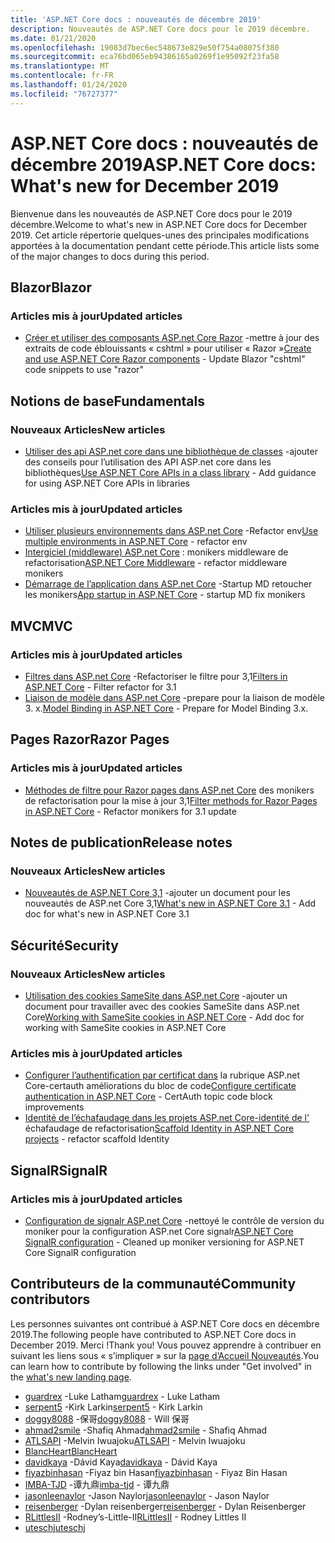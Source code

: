 ```yaml
---
title: 'ASP.NET Core docs : nouveautés de décembre 2019'
description: Nouveautés de ASP.NET Core docs pour le 2019 décembre.
ms.date: 01/21/2020
ms.openlocfilehash: 19083d7bec6ec548673e829e50f754a08075f380
ms.sourcegitcommit: eca76bd065eb94386165a0269f1e95092f23fa58
ms.translationtype: MT
ms.contentlocale: fr-FR
ms.lasthandoff: 01/24/2020
ms.locfileid: "76727377"
---
```

# <a name="aspnet-core-docs-whats-new-for-december-2019"></a><span data-ttu-id="3cb42-103">ASP.NET Core docs : nouveautés de décembre 2019</span><span class="sxs-lookup"><span data-stu-id="3cb42-103">ASP.NET Core docs: What's new for December 2019</span></span>

<span data-ttu-id="3cb42-104">Bienvenue dans les nouveautés de ASP.NET Core docs pour le 2019 décembre.</span><span class="sxs-lookup"><span data-stu-id="3cb42-104">Welcome to what's new in ASP.NET Core docs for December 2019.</span></span> <span data-ttu-id="3cb42-105">Cet article répertorie quelques-unes des principales modifications apportées à la documentation pendant cette période.</span><span class="sxs-lookup"><span data-stu-id="3cb42-105">This article lists some of the major changes to docs during this period.</span></span>

## <a name="blazor"></a><span data-ttu-id="3cb42-106">Blazor</span><span class="sxs-lookup"><span data-stu-id="3cb42-106">Blazor</span></span>

### <a name="updated-articles"></a><span data-ttu-id="3cb42-107">Articles mis à jour</span><span class="sxs-lookup"><span data-stu-id="3cb42-107">Updated articles</span></span>

- <span data-ttu-id="3cb42-108">[Créer et utiliser des composants ASP.net Core Razor](../blazor/components.md) -mettre à jour des extraits de code éblouissants « cshtml » pour utiliser « Razor »</span><span class="sxs-lookup"><span data-stu-id="3cb42-108">[Create and use ASP.NET Core Razor components](../blazor/components.md) - Update Blazor "cshtml" code snippets to use "razor"</span></span>

## <a name="fundamentals"></a><span data-ttu-id="3cb42-109">Notions de base</span><span class="sxs-lookup"><span data-stu-id="3cb42-109">Fundamentals</span></span>

### <a name="new-articles"></a><span data-ttu-id="3cb42-110">Nouveaux Articles</span><span class="sxs-lookup"><span data-stu-id="3cb42-110">New articles</span></span>

- <span data-ttu-id="3cb42-111">[Utiliser des api ASP.net core dans une bibliothèque de classes](../fundamentals/target-aspnetcore.md) -ajouter des conseils pour l’utilisation des API ASP.net core dans les bibliothèques</span><span class="sxs-lookup"><span data-stu-id="3cb42-111">[Use ASP.NET Core APIs in a class library](../fundamentals/target-aspnetcore.md) - Add guidance for using ASP.NET Core APIs in libraries</span></span>

### <a name="updated-articles"></a><span data-ttu-id="3cb42-112">Articles mis à jour</span><span class="sxs-lookup"><span data-stu-id="3cb42-112">Updated articles</span></span>

- <span data-ttu-id="3cb42-113">[Utiliser plusieurs environnements dans ASP.net Core](../fundamentals/environments.md) -Refactor env</span><span class="sxs-lookup"><span data-stu-id="3cb42-113">[Use multiple environments in ASP.NET Core](../fundamentals/environments.md) - refactor env</span></span>
- <span data-ttu-id="3cb42-114">[Intergiciel (middleware) ASP.net Core](../fundamentals/middleware/index.md) : monikers middleware de refactorisation</span><span class="sxs-lookup"><span data-stu-id="3cb42-114">[ASP.NET Core Middleware](../fundamentals/middleware/index.md) - refactor middleware monikers</span></span>
- <span data-ttu-id="3cb42-115">[Démarrage de l’application dans ASP.net Core](../fundamentals/startup.md) -Startup MD retoucher les monikers</span><span class="sxs-lookup"><span data-stu-id="3cb42-115">[App startup in ASP.NET Core](../fundamentals/startup.md) - startup MD fix monikers</span></span>

## <a name="mvc"></a><span data-ttu-id="3cb42-116">MVC</span><span class="sxs-lookup"><span data-stu-id="3cb42-116">MVC</span></span>

### <a name="updated-articles"></a><span data-ttu-id="3cb42-117">Articles mis à jour</span><span class="sxs-lookup"><span data-stu-id="3cb42-117">Updated articles</span></span>

- <span data-ttu-id="3cb42-118">[Filtres dans ASP.net Core](../mvc/controllers/filters.md) -Refactoriser le filtre pour 3,1</span><span class="sxs-lookup"><span data-stu-id="3cb42-118">[Filters in ASP.NET Core](../mvc/controllers/filters.md) - Filter refactor for 3.1</span></span>
- <span data-ttu-id="3cb42-119">[Liaison de modèle dans ASP.net Core](../mvc/models/model-binding.md) -prepare pour la liaison de modèle 3. x.</span><span class="sxs-lookup"><span data-stu-id="3cb42-119">[Model Binding in ASP.NET Core](../mvc/models/model-binding.md) - Prepare for Model Binding 3.x.</span></span>

## <a name="razor-pages"></a><span data-ttu-id="3cb42-120">Pages Razor</span><span class="sxs-lookup"><span data-stu-id="3cb42-120">Razor Pages</span></span>

### <a name="updated-articles"></a><span data-ttu-id="3cb42-121">Articles mis à jour</span><span class="sxs-lookup"><span data-stu-id="3cb42-121">Updated articles</span></span>

- <span data-ttu-id="3cb42-122">[Méthodes de filtre pour Razor pages dans ASP.net Core](../razor-pages/filter.md) des monikers de refactorisation pour la mise à jour 3,1</span><span class="sxs-lookup"><span data-stu-id="3cb42-122">[Filter methods for Razor Pages in ASP.NET Core](../razor-pages/filter.md) - Refactor monikers for 3.1 update</span></span>

## <a name="release-notes"></a><span data-ttu-id="3cb42-123">Notes de publication</span><span class="sxs-lookup"><span data-stu-id="3cb42-123">Release notes</span></span>

### <a name="new-articles"></a><span data-ttu-id="3cb42-124">Nouveaux Articles</span><span class="sxs-lookup"><span data-stu-id="3cb42-124">New articles</span></span>

- <span data-ttu-id="3cb42-125">[Nouveautés de ASP.NET Core 3,1](../release-notes/aspnetcore-3.1.md) -ajouter un document pour les nouveautés de ASP.net Core 3,1</span><span class="sxs-lookup"><span data-stu-id="3cb42-125">[What's new in ASP.NET Core 3.1](../release-notes/aspnetcore-3.1.md) - Add doc for what's new in ASP.NET Core 3.1</span></span>

## <a name="security"></a><span data-ttu-id="3cb42-126">Sécurité</span><span class="sxs-lookup"><span data-stu-id="3cb42-126">Security</span></span>

### <a name="new-articles"></a><span data-ttu-id="3cb42-127">Nouveaux Articles</span><span class="sxs-lookup"><span data-stu-id="3cb42-127">New articles</span></span>

- <span data-ttu-id="3cb42-128">[Utilisation des cookies SameSite dans ASP.net Core](../security/samesite.md) -ajouter un document pour travailler avec des cookies SameSite dans ASP.net Core</span><span class="sxs-lookup"><span data-stu-id="3cb42-128">[Working with SameSite cookies in ASP.NET Core](../security/samesite.md) - Add doc for working with SameSite cookies in ASP.NET Core</span></span>

### <a name="updated-articles"></a><span data-ttu-id="3cb42-129">Articles mis à jour</span><span class="sxs-lookup"><span data-stu-id="3cb42-129">Updated articles</span></span>

- <span data-ttu-id="3cb42-130">[Configurer l’authentification par certificat dans](../security/authentication/certauth.md) la rubrique ASP.net Core-certauth améliorations du bloc de code</span><span class="sxs-lookup"><span data-stu-id="3cb42-130">[Configure certificate authentication in ASP.NET Core](../security/authentication/certauth.md) - CertAuth topic code block improvements</span></span>
- <span data-ttu-id="3cb42-131">[Identité de l’échafaudage dans les projets ASP.net Core-identité de l'](../security/authentication/scaffold-identity.md) échafaudage de refactorisation</span><span class="sxs-lookup"><span data-stu-id="3cb42-131">[Scaffold Identity in ASP.NET Core projects](../security/authentication/scaffold-identity.md) - refactor scaffold Identity</span></span>

## <a name="signalr"></a><span data-ttu-id="3cb42-132">SignalR</span><span class="sxs-lookup"><span data-stu-id="3cb42-132">SignalR</span></span>

### <a name="updated-articles"></a><span data-ttu-id="3cb42-133">Articles mis à jour</span><span class="sxs-lookup"><span data-stu-id="3cb42-133">Updated articles</span></span>

- <span data-ttu-id="3cb42-134">[Configuration de signalr ASP.net Core](../signalr/configuration.md) -nettoyé le contrôle de version du moniker pour la configuration ASP.net Core signalr</span><span class="sxs-lookup"><span data-stu-id="3cb42-134">[ASP.NET Core SignalR configuration](../signalr/configuration.md) - Cleaned up moniker versioning for ASP.NET Core SignalR configuration</span></span>

## <a name="community-contributors"></a><span data-ttu-id="3cb42-135">Contributeurs de la communauté</span><span class="sxs-lookup"><span data-stu-id="3cb42-135">Community contributors</span></span>

<span data-ttu-id="3cb42-136">Les personnes suivantes ont contribué à ASP.NET Core docs en décembre 2019.</span><span class="sxs-lookup"><span data-stu-id="3cb42-136">The following people have contributed to ASP.NET Core docs in December 2019.</span></span> <span data-ttu-id="3cb42-137">Merci !</span><span class="sxs-lookup"><span data-stu-id="3cb42-137">Thank you!</span></span> <span data-ttu-id="3cb42-138">Vous pouvez apprendre à contribuer en suivant les liens sous « s’impliquer » sur la [page d’Accueil Nouveautés](index.yml).</span><span class="sxs-lookup"><span data-stu-id="3cb42-138">You can learn how to contribute by following the links under "Get involved" in the [what's new landing page](index.yml).</span></span>

- <span data-ttu-id="3cb42-139">[guardrex](https://github.com/guardrex) -Luke Latham</span><span class="sxs-lookup"><span data-stu-id="3cb42-139">[guardrex](https://github.com/guardrex) - Luke Latham</span></span>
- <span data-ttu-id="3cb42-140">[serpent5](https://github.com/serpent5) -Kirk Larkin</span><span class="sxs-lookup"><span data-stu-id="3cb42-140">[serpent5](https://github.com/serpent5) - Kirk Larkin</span></span>
- <span data-ttu-id="3cb42-141">[doggy8088](https://github.com/doggy8088) -保哥</span><span class="sxs-lookup"><span data-stu-id="3cb42-141">[doggy8088](https://github.com/doggy8088) - Will 保哥</span></span>
- <span data-ttu-id="3cb42-142">[ahmad2smile](https://github.com/ahmad2smile) -Shafiq Ahmad</span><span class="sxs-lookup"><span data-stu-id="3cb42-142">[ahmad2smile](https://github.com/ahmad2smile) - Shafiq Ahmad</span></span>
- <span data-ttu-id="3cb42-143">[ATLSAPI](https://github.com/ATLSAPI) -Melvin Iwuajoku</span><span class="sxs-lookup"><span data-stu-id="3cb42-143">[ATLSAPI](https://github.com/ATLSAPI) - Melvin Iwuajoku</span></span>
- [<span data-ttu-id="3cb42-144">BlancHeart</span><span class="sxs-lookup"><span data-stu-id="3cb42-144">BlancHeart</span></span>](https://github.com/BlancHeart) 
- <span data-ttu-id="3cb42-145">[davidkaya](https://github.com/davidkaya) -Dávid Kaya</span><span class="sxs-lookup"><span data-stu-id="3cb42-145">[davidkaya](https://github.com/davidkaya) - Dávid Kaya</span></span>
- <span data-ttu-id="3cb42-146">[fiyazbinhasan](https://github.com/fiyazbinhasan) -Fiyaz bin Hasan</span><span class="sxs-lookup"><span data-stu-id="3cb42-146">[fiyazbinhasan](https://github.com/fiyazbinhasan) - Fiyaz Bin Hasan</span></span>
- <span data-ttu-id="3cb42-147">[IMBA-TJD](https://github.com/imba-tjd) -谭九鼎</span><span class="sxs-lookup"><span data-stu-id="3cb42-147">[imba-tjd](https://github.com/imba-tjd) - 谭九鼎</span></span>
- <span data-ttu-id="3cb42-148">[jasonleenaylor](https://github.com/jasonleenaylor) -Jason Naylor</span><span class="sxs-lookup"><span data-stu-id="3cb42-148">[jasonleenaylor](https://github.com/jasonleenaylor) - Jason Naylor</span></span>
- <span data-ttu-id="3cb42-149">[reisenberger](https://github.com/reisenberger) -Dylan reisenberger</span><span class="sxs-lookup"><span data-stu-id="3cb42-149">[reisenberger](https://github.com/reisenberger) - Dylan Reisenberger</span></span>
- <span data-ttu-id="3cb42-150">[RLittlesII](https://github.com/RLittlesII) -Rodney’s-Little-II</span><span class="sxs-lookup"><span data-stu-id="3cb42-150">[RLittlesII](https://github.com/RLittlesII) - Rodney Littles II</span></span>
- [<span data-ttu-id="3cb42-151">uteschj</span><span class="sxs-lookup"><span data-stu-id="3cb42-151">uteschj</span></span>](https://github.com/uteschj) 
